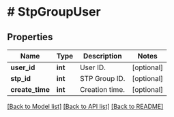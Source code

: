 # # StpGroupUser

## Properties

Name | Type | Description | Notes
------------ | ------------- | ------------- | -------------
**user_id** | **int** | User ID. | [optional] 
**stp_id** | **int** | STP Group ID. | [optional] 
**create_time** | **int** | Creation time. | [optional] 

[[Back to Model list]](../../README.md#documentation-for-models) [[Back to API list]](../../README.md#documentation-for-api-endpoints) [[Back to README]](../../README.md)
